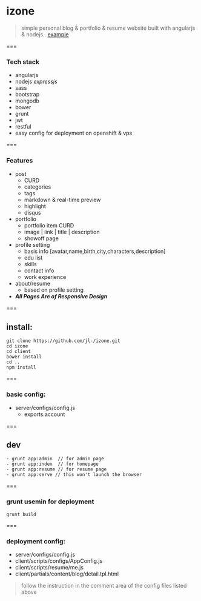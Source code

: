 # izone

> simple personal blog & portfolio & resume website built with angularjs & nodejs..
> [example](http:jlxy.cz) 

===

### Tech stack
- angularjs
- nodejs _expressjs_
- sass
- bootstrap
- mongodb
- bower
- grunt
- jwt
- restful
- easy config for deployment on openshift & vps

===

### Features
- post
    + CURD
    + categories
    + tags
    + markdown & real-time preview
    + highlight
    + disqus
- portfolio
    + portfolio item CURD
    + image | link | title | description
    + showoff page
- profile setting
    + basis info [avatar,name,birth,city,characters,description]
    + edu list
    + skills
    + contact info
    + work experience
- about/resume
    + based on profile setting
- ***All Pages Are of Responsive Design***

===

## install:
```
git clone https://github.com/jl-/izone.git
cd izone
cd client
bower install
cd ..
npm install
```

===

### basic config:
- server/configs/config.js
    + exports.account

===

## dev
 ```
- grunt app:admin  // for admin page
- grunt app:index  // for homepage
- grunt app:resume // for resume page
- grunt app:serve // this won't launch the browser
 ```

===

### grunt usemin for deployment 
`grunt build`

===

### deployment config:
- server/configs/config.js
- client/scripts/configs/AppConfig.js
- client/scripts/resume/me.js
- client/partials/content/blog/detail.tpl.html


> follow the instruction in the comment area of the config files listed above
